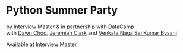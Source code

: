 # Python Summer Party
by Interview Master & in partnership with DataCamp  
with [Dawn Choo](https://www.linkedin.com/in/data-dawn), [Jeremiah Clark](https://www.linkedin.com/in/jeremiahoclark) and [Venkata Naga Sai Kumar Bysani](https://www.linkedin.com/in/saibysani18)

Available at [Interview Master](https://www.interviewmaster.ai/python-party)
